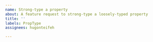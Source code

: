 ```yaml
---
name: Strong-type a property
about: A feature request to strong-type a loosely-typed property
title: ''
labels: PropType
assignees: hugonteifeh

---
```



